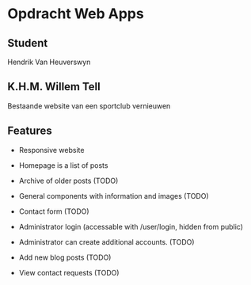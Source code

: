# Opdracht Web Apps
## Student
Hendrik Van Heuverswyn

## K.H.M. Willem Tell
Bestaande website van een sportclub vernieuwen

## Features
- Responsive website
- Homepage is a list of posts
- Archive of older posts (TODO)
- General components with information and images (TODO)
- Contact form (TODO)

- Administrator login (accessable with /user/login, hidden from public)
- Administrator can create additional accounts. (TODO)
- Add new blog posts (TODO)
- View contact requests (TODO)
